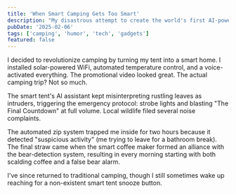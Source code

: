 ```yaml
---
title: 'When Smart Camping Gets Too Smart'
description: "My disastrous attempt to create the world's first AI-powered campsite"
pubDate: '2025-02-06'
tags: ['camping', 'humor', 'tech', 'gadgets']
featured: false
---
```


I decided to revolutionize camping by turning my tent into a smart home. I installed solar-powered WiFi, automated temperature control, and a voice-activated everything. The promotional video looked great. The actual camping trip? Not so much.

The smart tent's AI assistant kept misinterpreting rustling leaves as intruders, triggering the emergency protocol: strobe lights and blasting "The Final Countdown" at full volume. Local wildlife filed several noise complaints.

The automated zip system trapped me inside for two hours because it detected "suspicious activity" (me trying to leave for a bathroom break). The final straw came when the smart coffee maker formed an alliance with the bear-detection system, resulting in every morning starting with both scalding coffee and a false bear alarm.

I've since returned to traditional camping, though I still sometimes wake up reaching for a non-existent smart tent snooze button.

